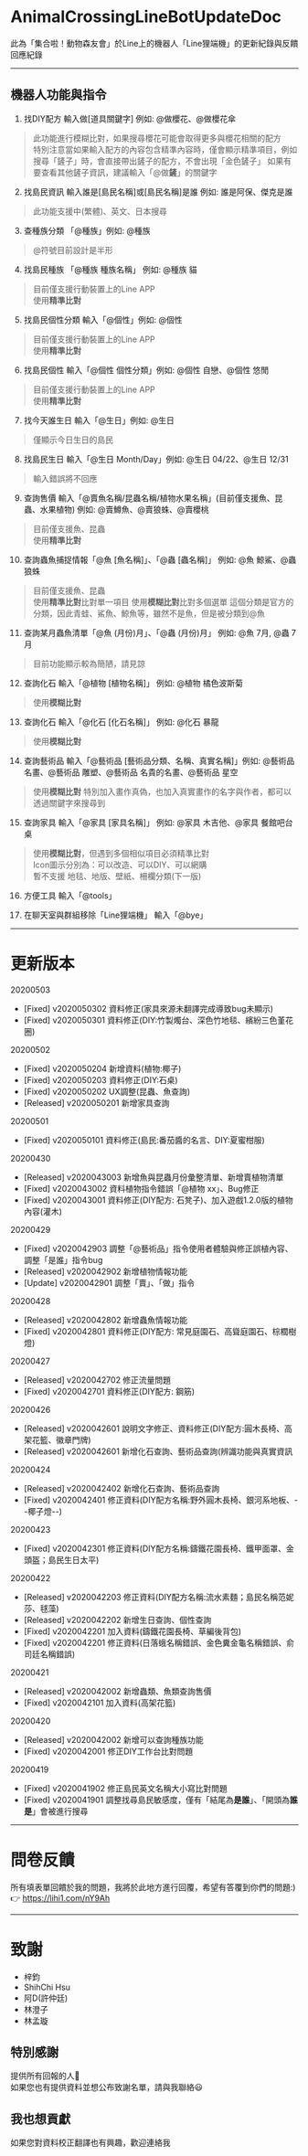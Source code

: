 # AnimalCrossingLineBotUpdateDoc
此為「集合啦！動物森友會」於Line上的機器人「Line狸端機」的更新紀錄與反饋回應紀錄

---
## 機器人功能與指令
1. 找DIY配方 輸入做[道具關鍵字] 例如: @做櫻花、@做櫻花傘
> 此功能進行模糊比對，如果搜尋櫻花可能會取得更多與櫻花相關的配方<br>
> 特別注意當如果輸入配方的內容包含精準內容時，僅會顯示精準項目，例如搜尋「鏟子」時，會直接帶出鏟子的配方，不會出現「金色鏟子」
> 如果有要查看其他鏟子資訊，建議輸入「@做**鏟**」的關鍵字

2. 找島民資訊 輸入誰是[島民名稱]或[島民名稱]是誰 例如: 誰是阿保、傑克是誰
> 此功能支援中(繁體)、英文、日本搜尋

3. 查種族分類 「@種族」例如: @種族
> @符號目前設計是半形

4. 找島民種族 「@種族 種族名稱」 例如: @種族 貓
> 目前僅支援行動裝置上的Line APP <br>
> 使用**精準比對**

5. 找島民個性分類 輸入「@個性」例如: @個性
> 目前僅支援行動裝置上的Line APP <br>
> 使用**精準比對**

6. 找島民個性 輸入「@個性 個性分類」例如: @個性 自戀、@個性 悠閒
> 目前僅支援行動裝置上的Line APP <br>
> 使用**精準比對**

7. 找今天誰生日 輸入「@生日」例如: @生日
> 僅顯示今日生日的島民

8. 找島民生日 輸入「@生日 Month/Day」例如: @生日 04/22、@生日 12/31
> 輸入錯誤將不回應

9. 查詢售價 輸入「@賣魚名稱/昆蟲名稱/植物水果名稱」(目前僅支援魚、昆蟲、水果植物) 例如: @賣鱒魚、@賣狼蛛、@賣櫻桃
> 目前僅支援魚、昆蟲<br>
> 使用**精準比對**

10. 查詢蟲魚捕捉情報「@魚 [魚名稱]」、「@蟲 [蟲名稱]」 例如: @魚 鯨鯊、@蟲 狼蛛
> 目前僅支援魚、昆蟲<br>
> 使用**精準比對**比對單一項目
> 使用**模糊比對**比對多個選單
> 這個分類是官方的分類，因此青蛙、鯊魚、鯨魚等，雖然不是魚，但是被分類到@魚

11. 查詢某月蟲魚清單「@魚 (月份)月」、「@蟲 (月份)月」 例如: @魚 7月, @蟲 7月
> 目前功能顯示較為簡陋，請見諒

12. 查詢化石 輸入「@植物 [植物名稱]」 例如: @植物 橘色波斯菊
> 使用**模糊比對**

13. 查詢化石 輸入「@化石 [化石名稱]」 例如: @化石 暴龍
> 使用**模糊比對**

14. 查詢藝術品 輸入「@藝術品 [藝術品分類、名稱、真實名稱]」例如: @藝術品 名畫、@藝術品 雕塑、@藝術品 名貴的名畫、@藝術品 星空
> 使用**模糊比對**
> 特別加入畫作真偽，也加入真實畫作的名字與作者，都可以透過關鍵字來搜尋到

15. 查詢家具 輸入「@家具 [家具名稱]」 例如: @家具 木吉他、@家具 餐館吧台桌
> 使用**模糊比對**，但遇到多個相似項目必須精準比對<br>
> Icon圖示分別為：可以改造、可以DIY、可以網購<br>
> 暫不支援 地毯、地版、壁紙、柵欄分類(下一版)

16. 方便工具 輸入「@tools」

17. 在聊天室與群組移除「Line狸端機」 輸入「@bye」
---
# 更新版本

20200503
* [Fixed] v2020050302 資料修正(家具來源未翻譯完成導致bug未顯示)
* [Fixed] v2020050301 資料修正(DIY:竹製燭台、深色竹地毯、繽紛三色堇花圈)

20200502
* [Fixed] v2020050204 新增資料(植物:椰子)
* [Fixed] v2020050203 資料修正(DIY:石桌)
* [Fixed] v2020050202 UX調整(昆蟲、魚查詢)
* [Released] v2020050201 新增家具查詢

20200501
* [Fixed] v2020050101 資料修正(島民:番茄醬的名言、DIY:夏蜜柑服)

20200430
* [Released] v2020043003 新增魚與昆蟲月份彙整清單、新增賣植物清單
* [Fixed] v2020043002 資料植物指令錯誤「@植物 xx」、Bug修正
* [Fixed] v2020043001 資料修正(DIY配方: 石凳子)、加入遊戲1.2.0版的植物內容(灌木)

20200429
* [Fixed] v2020042903 調整「@藝術品」指令使用者體驗與修正誤植內容、調整「是誰」指令bug
* [Released] v2020042902 新增植物情報功能
* [Update] v2020042901 調整「賣」、「做」指令

20200428
* [Released] v2020042802 新增蟲魚情報功能
* [Fixed] v2020042801 資料修正(DIY配方: 常見庭園石、高聳庭園石、棕櫚樹燈)

20200427
* [Released] v2020042702 修正流量問題
* [Fixed] v2020042701 資料修正(DIY配方: 鋼筋)

20200426
* [Released] v2020042601 說明文字修正、資料修正(DIY配方:圓木長椅、高架花籃、徽章門牌)
* [Released] v2020042601 新增化石查詢、藝術品查詢(辨識功能與真實資訊

20200424
* [Released] v2020042402 新增化石查詢、藝術品查詢
* [Fixed] v2020042401 修正資料(DIY配方名稱:野外圓木長椅、銀河系地板、--椰子燈--)

20200423
* [Fixed] v2020042301 修正資料(DIY配方名稱:鑄鐵花園長椅、鐵甲面罩、金頭盔；島民生日太平)

20200422
* [Released] v2020042203 修正資料(DIY配方名稱:流水素麵；島民名稱范妮莎、毬藻)
* [Released] v2020042202 新增生日查詢、個性查詢
* [Fixed] v2020042201 加入資料(鑄鐵花園長椅、草編後背包)
* [Fixed] v2020042201 修正資料(日落蛾名稱錯誤、金色糞金龜名稱錯誤、俞司廷名稱錯誤)

20200421
* [Released] v2020042002 新增蟲類、魚類查詢售價
* [Fixed] v2020042101 加入資料(高架花籃)


20200420
* [Released] v2020042002 新增可以查詢種族功能
* [Fixed] v2020042001 修正DIY工作台比對問題


20200419
* [Fixed] v2020041902 修正島民英文名稱大小寫比對問題
* [Fixed] v2020041901 調整找尋島民敏感度，僅有「結尾為**是誰**」、「開頭為**誰是**」會被進行搜尋

---
# 問卷反饋
所有填表單回饋於我的問題，我將於此地方進行回覆，希望有答覆到你們的問題:) <br>
👉 https://lihi1.com/nY9Ah

---
# 致謝
* 梓鈞
* ShihChi Hsu
* 阿D(許仲廷)
* 林澄子
* 林孟璇

## 特別感謝
提供所有回報的人🙏<br> 如果您也有提供資料並想公布致謝名單，請與我聯絡😃

## 我也想貢獻
如果您對資料校正翻譯也有興趣，歡迎連絡我
